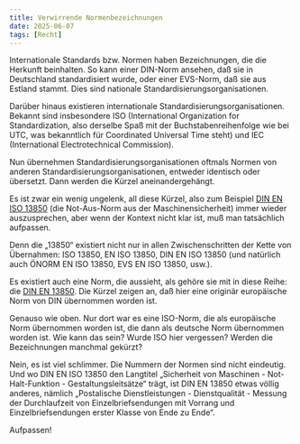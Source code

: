```yaml
---
title: Verwirrende Normenbezeichnungen
date: 2025-06-07
tags: [Recht]
---
```

Internationale Standards bzw. Normen haben Bezeichnungen, die die Herkunft beinhalten. So kann einer DIN-Norm ansehen, daß sie in Deutschland standardisiert wurde, oder einer EVS-Norm, daß sie aus Estland stammt. Dies sind nationale Standardisierungsorganisationen.

Darüber hinaus existieren internationale Standardisierungsorganisationen. Bekannt sind insbesondere ISO (International Organization for Standardization, also derselbe Spaß mit der Buchstabenreihenfolge wie bei UTC, was bekanntlich für Coordinated Universal Time steht) und IEC (International Electrotechnical Commission).

Nun übernehmen Standardisierungsorganisationen oftmals Normen von anderen Standardisierungsorganisationen, entweder identisch oder übersetzt. Dann werden die Kürzel aneinandergehängt.

Es ist zwar ein wenig ungelenk, all diese Kürzel, also zum Beispiel [DIN EN ISO 13850](https://www.dinmedia.de/de/norm/din-en-iso-13850/233572513) (die Not-Aus-Norm aus der Maschinensicherheit) immer wieder auszusprechen, aber wenn der Kontext nicht klar ist, muß man tatsächlich aufpassen.

Denn die „13850“ existiert nicht nur in allen Zwischenschritten der Kette von Übernahmen:
ISO 13850, EN ISO 13850, DIN EN ISO 13850 (und natürlich auch ÖNORM EN ISO 13850, EVS EN ISO 13850, usw.).

Es existiert auch eine Norm, die aussieht, als gehöre sie mit in diese Reihe: die [DIN EN 13850](https://www.dinmedia.de/de/norm/din-en-13850/320412523). Die Kürzel zeigen an, daß hier eine originär europäische Norm von DIN übernommen worden ist.

Genauso wie oben. Nur dort war es eine ISO-Norm, die als europäische Norm übernommen worden ist, die dann als deutsche Norm übernommen worden ist. Wie kann das sein? Wurde ISO hier vergessen? Werden die Bezeichnungen manchmal gekürzt?

Nein, es ist viel schlimmer. Die Nummern der Normen sind nicht eindeutig. Und wo DIN EN ISO 13850 den Langtitel „Sicherheit von Maschinen - Not-Halt-Funktion - Gestaltungsleitsätze“ trägt, ist DIN EN 13850 etwas völlig anderes, nämlich „Postalische Dienstleistungen - Dienstqualität - Messung der Durchlaufzeit von Einzelbriefsendungen mit Vorrang und Einzelbriefsendungen erster Klasse von Ende zu Ende“.

Aufpassen!